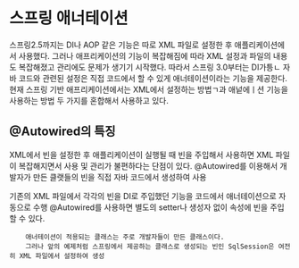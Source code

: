 # 스프링 애너테이션

스프링2.5까지는 DI나 AOP 같은 기능은 따로 XML 파일로 설정한 후 애플리케이션에서 사용했다.
그러나 애프리케이션의 기능이 복잡해짐에 따라 XML 설정과 파일의 내용도 복잡해졌고 관리에도 문제가 생기기 시작했다.
따라서 스프링 3.0부터는 DI가틍ㄴ 자바 코드와 관련된 설정은 직접 코드에서 할 수 있게 애너테이션이라는 기능을 제공한다.
현재 스프링 기반 애프리케이션에서는 XML에서 설정하는 방법ㄱ과 애넡에ㅣ션 기능을 사용하는 방법 두 가지를 혼합해서 사용하고 있다.

## @Autowired의 특징
XML에서 빈을 설정한 후 애플리케이션이 실행될 때 빈을 주입해서 사용하면 XML 파일이 복잡해지면서 사용 및 관리가 불편하다는 단점이 있다.
@Autowired를 이용해서 개발자가 만든 클랫들의 빈을 직접 자바 코드에서 생성하여 사용

기존의 XML 파일에서 각각의 빈을 DI로 주입했던 기능을 코드에서 애너테이션으로 자동으로 수행
@Autowired를 사용하면 별도의 setter나 생성자 없이 속성에 빈을 주입할 수 있다.
			
		애너테이션이 적용되는 클래스는 주로 개발자들이 만든 클래스이다.
		그러나 앞의 예제처럼 스프링에서 제공하는 클래스로 생성되는 빈인 SqlSession은 여전히 XML 파일에서 설정하여 생성
